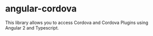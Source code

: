 # angular-cordova
This library allows you to access Cordova and Cordova Plugins using Angular 2 and Typescript.
